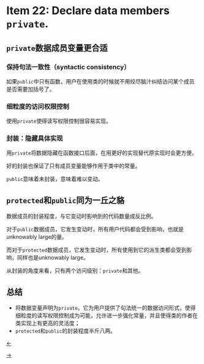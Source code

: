 # Item 22: Declare data members `private`.

## `private`数据成员变量更合适

### 保持句法一致性（syntactic consistency）

如果`public`中只有函数，用户在使用类的时候就不用绞尽脑汁纠结访问某个成员是否需要加括号了。

### 细粒度的访问权限控制

使用`private`使得读写权限控制很容易实现。

### 封装：隐藏具体实现

用`private`将数据隐藏在函数接口后面，在用更好的实现替代原实现时会更方便。

好的封装也保证了只有成员变量能够作用于类中的常量。

`public`意味着未封装，意味着难以变动。

## `protected`和`public`同为一丘之貉

数据成员的封装程度，与它变动时影响到的代码数量成反比例。

对于`public`数据成员，它发生变动时，所有用户代码都会受到影响，也就是unknowably large的量。

而对于`protected`数据成员，它发生变动时，所有使用到它的派生类都会受到影响，同样也是unknowably large。

从封装的角度来看，只有两个访问级别：`private`和其他。

## 总结

- 将数据变量声明为`private`。它为用户提供了句法统一的数据访问形式，使得细粒度的读写权限控制成为可能，允许进一步强化常量，并且使得类的作者在类实现上有更高的灵活度；
- `protected`和`public`的封装程度半斤八两。

<a href="../Item%2021"><-</a>

<a href="../Item%2023">-></a>

